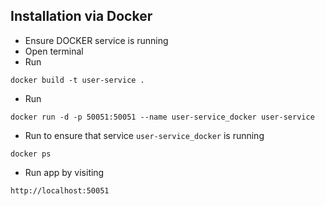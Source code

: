 ## Installation via Docker
- Ensure DOCKER service is running
- Open terminal
- Run 
```
docker build -t user-service .
```
- Run 
```
docker run -d -p 50051:50051 --name user-service_docker user-service
```
- Run to ensure that service ```user-service_docker``` is running
```
docker ps
```
- Run app by visiting 
```
http://localhost:50051
```
